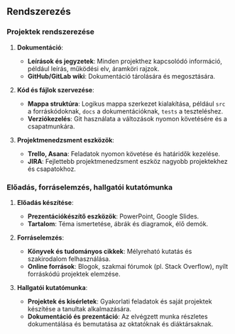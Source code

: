 ## Rendszerezés

### Projektek rendszerezése
1. **Dokumentáció**:
   - **Leírások és jegyzetek**: Minden projekthez kapcsolódó információ, például leírás, működési elv, áramköri rajzok.
   - **GitHub/GitLab wiki**: Dokumentáció tárolására és megosztására.

2. **Kód és fájlok szervezése**:
   - **Mappa struktúra**: Logikus mappa szerkezet kialakítása, például `src` a forráskódoknak, `docs` a dokumentációknak, `tests` a teszteléshez.
   - **Verziókezelés**: Git használata a változások nyomon követésére és a csapatmunkára.

3. **Projektmenedzsment eszközök**:
   - **Trello, Asana**: Feladatok nyomon követése és határidők kezelése.
   - **JIRA**: Fejlettebb projektmenedzsment eszköz nagyobb projektekhez és csapatokhoz.

### Előadás, forráselemzés, hallgatói kutatómunka
1. **Előadás készítése**:
   - **Prezentációkészítő eszközök**: PowerPoint, Google Slides.
   - **Tartalom**: Téma ismertetése, ábrák és diagramok, élő demók.

2. **Forráselemzés**:
   - **Könyvek és tudományos cikkek**: Mélyreható kutatás és szakirodalom felhasználása.
   - **Online források**: Blogok, szakmai fórumok (pl. Stack Overflow), nyílt forráskódú projektek elemzése.

3. **Hallgatói kutatómunka**:
   - **Projektek és kísérletek**: Gyakorlati feladatok és saját projektek készítése a tanultak alkalmazására.
   - **Dokumentáció és prezentáció**: Az elvégzett munka részletes dokumentálása és bemutatása az oktatóknak és diáktársaknak.
